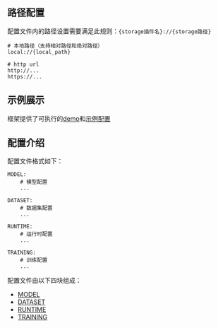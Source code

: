 ## 路径配置
配置文件内的路径设置需要满足此规则：```{storage插件名}://{storage路径}```

```
# 本地路径（支持相对路径和绝对路径）
local://{local_path}

# http url
http://...
https://...
```

## 示例展示
框架提供了可执行的[demo](../../examples/base_bert_cls_local)和[示例配置](../../examples/base_bert_cls_local/test.yaml)

## 配置介绍
配置文件格式如下：
```
MODEL:
    # 模型配置
    ...

DATASET:
    # 数据集配置
    ...

RUNTIME:
    # 运行时配置
    ...

TRAINING:
    # 训练配置
    ...
```

配置文件由以下四块组成：
- [MODEL](./model.md)
- [DATASET](./dataset.md)
- [RUNTIME](./runtime.md)
- [TRAINING](./training.md)
